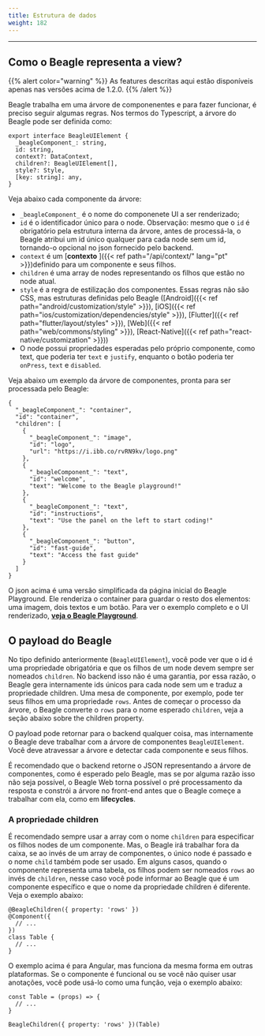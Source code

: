 ```yaml
---
title: Estrutura de dados
weight: 182
---
```


---

## Como o Beagle representa a view?

{{% alert color="warning" %}}
As features descritas aqui estão disponíveis apenas nas versões acima de 1.2.0.
{{% /alert %}}

Beagle trabalha em uma árvore de componenentes e para fazer funcionar, é preciso seguir algumas regras. Nos termos do Typescript, a árvore do Beagle pode ser definida como:

```text
export interface BeagleUIElement {
  _beagleComponent_: string,
  id: string,
  context?: DataContext,
  children?: BeagleUIElement[],
  style?: Style,
  [key: string]: any,
}
```

Veja abaixo cada componente da árvore:

- `_beagleComponent_` é o nome do componenete UI a ser renderizado;
- `id` é o identificador único para o node. Observação: mesmo que o `id` é obrigatório pela estrutura interna da árvore, antes de processá-la, o Beagle atribui um id único qualquer para cada node sem um id, tornando-o opcional no json fornecido pelo backend.
- `context` é um [**contexto** ]({{< ref path="/api/context/" lang="pt" >}})definido para um componente e seus filhos.
- `children` é uma array de nodes representando os filhos que estão no node atual.
- `style` é a regra de estilização dos componentes. Essas regras não são CSS, mas estruturas definidas pelo Beagle ([Android]({{< ref path="android/customization/style" >}}), [iOS]({{< ref path="ios/customization/dependencies/style" >}}), [Flutter]({{< ref path="flutter/layout/styles" >}}), [Web]({{< ref path="web/commons/styling" >}}), [React-Native]({{< ref path="react-native/customization" >}}))
- O node possui propriedades esperadas pelo próprio componente, como text, que poderia ter `text` e `justify`, enquanto o botão poderia ter `onPress`, `text` e `disabled`.

Veja abaixo um exemplo da árvore de componentes, pronta para ser processada pelo Beagle:

```text
{
  "_beagleComponent_": "container",
  "id": "container",
  "children": [
    {
      "_beagleComponent_": "image",
      "id": "logo",
      "url": "https://i.ibb.co/rvRN9kv/logo.png"
    },
    {
      "_beagleComponent_": "text",
      "id": "welcome",
      "text": "Welcome to the Beagle playground!"
    },
    {
      "_beagleComponent_": "text",
      "id": "instructions",
      "text": "Use the panel on the left to start coding!"
    },
    {
      "_beagleComponent_": "button",
      "id": "fast-guide",
      "text": "Access the fast guide"
    }
  ]
}
```

O json acima é uma versão simplificada da página inicial do Beagle Playground. Ele renderiza o container para guardar o resto dos elementos: uma imagem, dois textos e um botão. Para ver o exemplo completo e o UI renderizado, [**veja o Beagle Playground**](https://beagle-playground.netlify.app/).

## O payload do Beagle

No tipo definido anteriormente \(`BeagleUIElement`\), você pode ver que o id é uma propriedade obrigatória e que os filhos de um node devem sempre ser nomeados `children`. No backend isso não é uma garantia, por essa razão, o Beagle gera internamente ids únicos para cada node sem um e traduz a propriedade children. Uma mesa de componente, por exemplo, pode ter seus filhos em uma propriedade `rows`. Antes de começar o processo da árvore, o Beagle converte o `rows` para o nome esperado `children`, veja a seção abaixo sobre the children property.

O payload pode retornar para o backend qualquer coisa, mas internamente o Beagle deve trabalhar com a árvore de componentes `BeagleUIElement`. Você deve atravessar a árvore e detectar cada componente e seus filhos.

É recomendado que o backend retorne o JSON representando a árvore de componentes, como é esperado pelo Beagle, mas se por alguma razão isso não seja possível, o Beagle Web torna possível o pré processamento da resposta e constrói a árvore no front-end antes que o Beagle começe a trabalhar com ela, como em **lifecycles**.

### A propriedade children

É recomendado sempre usar a array com o nome `children` para especificar os filhos nodes de um componente. Mas, o Beagle irá trabalhar fora da caixa, se ao invés de um array de componentes, o único node é passado e o nome `child` também pode ser usado. Em alguns casos, quando o componente representa uma tabela, os filhos podem ser nomeados `rows` ao invés de `children`, nesse caso você pode informar ao Beagle que é um componente específico e que o nome da propriedade children é diferente. Veja o exemplo abaixo:

```text
@BeagleChildren({ property: 'rows' })
@Component({
  // ...
})
class Table {
  // ...
}
```

O exemplo acima é para Angular, mas funciona da mesma forma em outras plataformas. Se o componente é funcional ou se você não quiser usar anotações, você pode usá-lo como uma função, veja o exemplo abaixo:

```text
const Table = (props) => {
  // ...
}

BeagleChildren({ property: 'rows' })(Table)
```
